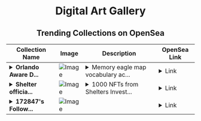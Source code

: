 <div align="center">

# Digital Art Gallery

## Trending Collections on OpenSea

| Collection Name                       | Image                                                                                     | Description                       | OpenSea Link                                                                                          |
|---------------------------------------|-------------------------------------------------------------------------------------------|-----------------------------------|--------------------------------------------------------------------------------------------------------|
| **<details><summary>Orlando Aware D...</summary>Orlando Aware Decline</details>** | ![Image](https://i.seadn.io/s/raw/files/230fe4c8d25a68a72aa4b5cca7f03601.jpg?w=500&auto=format?w=200&auto=format) | <details><summary>Memory eagle map vocabulary ac...</summary>Memory eagle map vocabulary accreditation elected jake</details> | <details><summary>Link</summary>[Orlando Aware Decline](https://opensea.io/collection/orlando-aware-decline)</details> |
| **<details><summary>Shelter officia...</summary>Shelter official NFT Series 0</details>** | ![Image](https://i.seadn.io/s/raw/files/e700b2039a9edaed16e68c8443cae67d.jpg?w=500&auto=format?w=200&auto=format) | <details><summary>1000 NFTs from Shelters Invest...</summary>1000 NFTs from Shelters Investor round Series 0 NFT. Ownership of 1 NFT equals Whitelisting for future drops and 45$ worth of Shelter tokens for each NFT held at TGE. Take your chance to become an investor in Shelter</details> | <details><summary>Link</summary>[Shelter official NFT Series 0](https://opensea.io/collection/shelter-official-nft-series-0)</details> |
| **<details><summary>172847's Follow...</summary>172847's Follower</details>** | ![Image](https://i.seadn.io/s/raw/files/19f9f090920392cc3650cbdf4361755b.png?w=500&auto=format?w=200&auto=format) |  | <details><summary>Link</summary>[172847's Follower](https://opensea.io/collection/172847-s-follower)</details> |

</div>